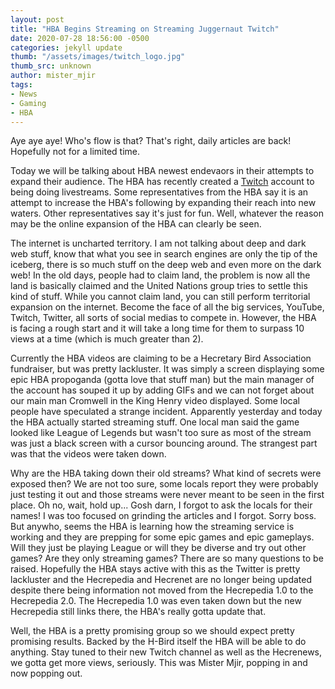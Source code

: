 ```yaml
---
layout: post
title: "HBA Begins Streaming on Streaming Juggernaut Twitch"
date: 2020-07-28 18:56:00 -0500
categories: jekyll update
thumb: "/assets/images/twitch_logo.jpg"
thumb_src: unknown
author: mister_mjir
tags:
- News
- Gaming
- HBA
---
```


Aye aye aye! Who's flow is that? That's right, daily articles are back! Hopefully not for a limited time.

Today we will be talking about HBA newest endevaors in their attempts to expand their audience. The HBA has recently created a
[Twitch](https://www.twitch.tv/hecretarybird) account to being doing livestreams. Some representatives from the HBA say it is an attempt to increase the HBA's
following by expanding their reach into new waters. Other representatives say it's just for fun. Well, whatever the reason may be the online expansion of the HBA
can clearly be seen.

The internet is uncharted territory. I am not talking about deep and dark web stuff, know that what you see in search engines are only the tip of the iceberg, there is
so much stuff on the deep web and even more on the dark web! In the old days, people had to claim land, the problem is now all the land is basically claimed and the
United Nations group tries to settle this kind of stuff. While you cannot claim land, you can still perform territorial expansion on the internet. Become the face
of all the big services, YouTube, Twitch, Twitter, all sorts of social medias to compete in. However, the HBA is facing a rough start and it will take a long time for
them to surpass 10 views at a time (which is much greater than 2).

Currently the HBA videos are claiming to be a Hecretary Bird Association fundraiser, but was pretty lackluster. It was simply a screen displaying some epic HBA
propoganda (gotta love that stuff man) but the main manager of the account has souped it up by adding GIFs and we can not forget about our main man Cromwell in the
King Henry video displayed. Some local people have speculated a strange incident. Apparently yesterday and today the HBA actually started streaming stuff. One local
man said the game looked like League of Legends but wasn't too sure as most of the stream was just a black screen with a cursor bouncing around. The strangest part
was that the videos were taken down.

Why are the HBA taking down their old streams? What kind of secrets were exposed then? We are not too sure, some locals report they were probably just testing it out
and those streams were never meant to be seen in the first place. Oh no, wait, hold up... Gosh darn, I forgot to ask the locals for their names! I was too focused on
grinding the articles and I forgot. Sorry boss. But anywho, seems the HBA is learning how the streaming service is working and they are prepping for some epic games
and epic gameplays. Will they just be playing League or will they be diverse and try out other games? Are they only streaming games? There are so many questions to be
raised. Hopefully the HBA stays active with this as the Twitter is pretty lackluster and the Hecrepedia and Hecrenet are no longer being updated despite there being
information not moved from the Hecrepedia 1.0 to the Hecrepedia 2.0. The Hecrepedia 1.0 was even taken down but the new Hecrepedia still links there, the HBA's really
gotta update that.

Well, the HBA is a pretty promising group so we should expect pretty promising results. Backed by the H-Bird itself the HBA will be able to do anything. Stay tuned
to their new Twitch channel as well as the Hecrenews, we gotta get more views, seriously. This was Mister Mjir, popping in and now popping out.
